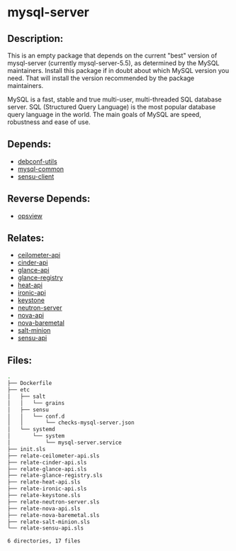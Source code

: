 # mysql-server

## Description:

This is an empty package that depends on the current "best" version of mysql-server (currently mysql-server-5.5), as determined by the MySQL maintainers. Install this package if in doubt about which MySQL version you need. That will install the version recommended by the package maintainers.

MySQL is a fast, stable and true multi-user, multi-threaded SQL database server. SQL (Structured Query Language) is the most popular database query language in the world. The main goals of MySQL are speed, robustness and ease of use.

## Depends:

  -  [debconf-utils](/salt/debconf-utils)
  -  [mysql-common](/salt/mysql-common)
  -  [sensu-client](/salt/sensu-client)

## Reverse Depends:

  -  [opsview](/salt/opsview)

## Relates:

  -  [ceilometer-api](/salt/ceilometer-api)
  -  [cinder-api](/salt/cinder-api)
  -  [glance-api](/salt/glance-api)
  -  [glance-registry](/salt/glance-registry)
  -  [heat-api](/salt/heat-api)
  -  [ironic-api](/salt/ironic-api)
  -  [keystone](/salt/keystone)
  -  [neutron-server](/salt/neutron-server)
  -  [nova-api](/salt/nova-api)
  -  [nova-baremetal](/salt/nova-baremetal)
  -  [salt-minion](/salt/salt-minion)
  -  [sensu-api](/salt/sensu-api)

## Files:

```bash
.
├── Dockerfile
├── etc
│   ├── salt
│   │   └── grains
│   ├── sensu
│   │   └── conf.d
│   │       └── checks-mysql-server.json
│   └── systemd
│       └── system
│           └── mysql-server.service
├── init.sls
├── relate-ceilometer-api.sls
├── relate-cinder-api.sls
├── relate-glance-api.sls
├── relate-glance-registry.sls
├── relate-heat-api.sls
├── relate-ironic-api.sls
├── relate-keystone.sls
├── relate-neutron-server.sls
├── relate-nova-api.sls
├── relate-nova-baremetal.sls
├── relate-salt-minion.sls
└── relate-sensu-api.sls

6 directories, 17 files
```
